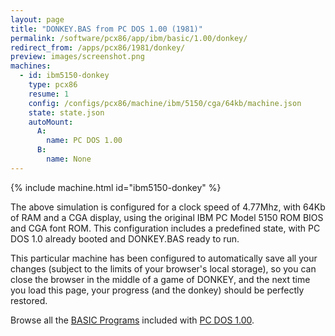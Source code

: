 ```yaml
---
layout: page
title: "DONKEY.BAS from PC DOS 1.00 (1981)"
permalink: /software/pcx86/app/ibm/basic/1.00/donkey/
redirect_from: /apps/pcx86/1981/donkey/
preview: images/screenshot.png
machines:
  - id: ibm5150-donkey
    type: pcx86
    resume: 1
    config: /configs/pcx86/machine/ibm/5150/cga/64kb/machine.json
    state: state.json
    autoMount:
      A:
        name: PC DOS 1.00
      B:
        name: None
---
```


{% include machine.html id="ibm5150-donkey" %}

The above simulation is configured for a clock speed of 4.77Mhz, with 64Kb of RAM and a CGA display,
using the original IBM PC Model 5150 ROM BIOS and CGA font ROM.  This configuration includes a predefined
state, with PC DOS 1.0 already booted and DONKEY.BAS ready to run.

This particular machine has been configured to automatically save all your changes (subject to the limits
of your browser's local storage), so you can close the browser in the middle of a game of DONKEY, and
the next time you load this page, your progress (and the donkey) should be perfectly restored.

Browse all the [BASIC Programs](/software/pcx86/app/ibm/basic/1.00/) included with
[PC DOS 1.00](/software/pcx86/sys/dos/ibm/1.00/).
